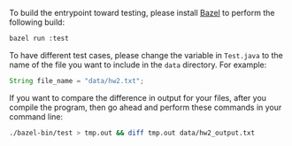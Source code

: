 

To build the entrypoint toward testing, please install [Bazel](https://bazel.build/install) to perform the following build:

```bash
bazel run :test
```

To have different test cases, please change the variable in `Test.java` to the name of the file you want to include in the `data` directory. For example:
```java
String file_name = "data/hw2.txt";
```

If you want to compare the difference in output for your files, after you compile the program, then go ahead and perform these commands in your command line:

```bash
./bazel-bin/test > tmp.out && diff tmp.out data/hw2_output.txt
```